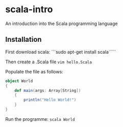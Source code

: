 # scala-intro
An introduction into the Scala programming language

## Installation 
First download scala: 
```sudo apt-get install scala`````

Then create a .Scala file
```vim hello.Scala```

Populate the file as follows: 
``` scala
object World 
{ 
    def main(args: Array[String])  
    { 
        println("Hello World!")  
    } 
}

```

Run the programme: 
```scala World```
